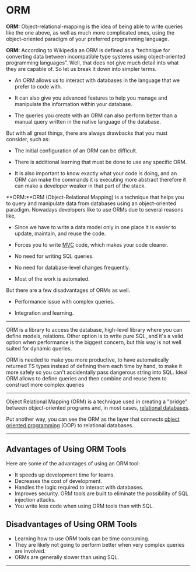 # ORM

**ORM:** Object-relational-mapping is the idea of being able to write queries like the one above, as well as much more complicated ones, using the object-oriented paradigm of your preferred programming language.

**ORM:** According to Wikipedia an ORM is defined as a “technique for converting data between incompatible type systems using object-oriented programming languages”. Well, that does not give much detail into what they are capable of. So let us break it down into simpler terms.

-   An ORM allows us to interact with databases in the language that we prefer to code with.
    
-   It can also give you advanced features to help you manage and manipulate the information within your database.
    
-   The queries you create with an ORM can also perform better than a manual query written in the native language of the database.
    

But with all great things, there are always drawbacks that you must consider, such as:

-   The initial configuration of an ORM can be difficult.
    
-   There is additional learning that must be done to use any specific ORM.
    
-   It is also important to know exactly what your code is doing, and an ORM can make the commands it is executing more abstract therefore it can make a developer weaker in that part of the stack.
    

  
  

**ORM:**ORM (Object-Relational Mapping) is a technique that helps you to query and manipulate data from databases using an object-oriented paradigm. Nowadays developers like to use ORMs due to several reasons like,

-   Since we have to write a data model only in one place it is easier to update, maintain, and reuse the code.
    
-   Forces you to write [MVC](https://en.wikipedia.org/wiki/Model%E2%80%93view%E2%80%93controller) code, which makes your code cleaner.
    
-   No need for writing SQL queries.
    
-   No need for database-level changes frequently.
    
-   Most of the work is automated.
    

But there are a few disadvantages of ORMs as well.

-   Performance issue with complex queries.
    
-   Integration and learning.

<hr>
ORM is a library to access the database, high-level library where you can define models, relations. Other option is to write pure SQL, and it's a valid option when performance is the biggest concern, but this way is not well suited for dynamic queries.

ORM is needed to make you more productive, to have automatically returned TS types instead of defining them each time by hand, to make it more safely so you can't accidentally pass dangerous string into SQL. Ideal ORM allows to define queries and then combine and reuse them to construct more complex queries
***
Object Relational Mapping (ORM) is a technique used in creating a "bridge" between object-oriented programs and, in most cases, [relational databases](https://www.freecodecamp.org/news/what-is-a-relational-database-rdbms-definition/).

Put another way, you can see the ORM as the layer that connects [object oriented programming](https://www.freecodecamp.org/news/four-pillars-of-object-oriented-programming/) (OOP) to relational databases.
***
## Advantages of Using ORM Tools

Here are some of the advantages of using an ORM tool:

-   It speeds up development time for teams.
-   Decreases the cost of development.
-   Handles the logic required to interact with databases.
-   Improves security. ORM tools are built to eliminate the possibility of SQL injection attacks.
-   You write less code when using ORM tools than with SQL.

## Disadvantages of Using ORM Tools

-   Learning how to use ORM tools can be time consuming.
-   They are likely not going to perform better when very complex queries are involved.
-   ORMs are generally slower than using SQL.
***
